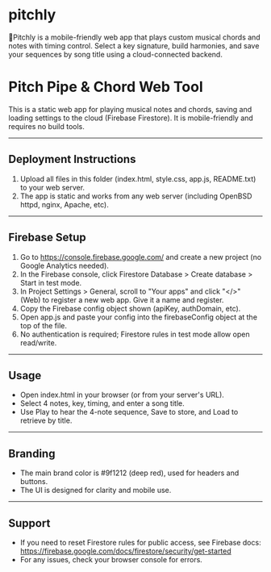 # pitchly
🎵Pitchly is a mobile-friendly web app that plays custom musical chords and notes with timing control. Select a key signature, build harmonies, and save your sequences by song title using a cloud-connected backend.

Pitch Pipe & Chord Web Tool
===========================

This is a static web app for playing musical notes and chords, saving and loading settings to the cloud (Firebase Firestore). It is mobile-friendly and requires no build tools.

---

Deployment Instructions
----------------------
1. Upload all files in this folder (index.html, style.css, app.js, README.txt) to your web server.
2. The app is static and works from any web server (including OpenBSD httpd, nginx, Apache, etc).

---

Firebase Setup
--------------
1. Go to https://console.firebase.google.com/ and create a new project (no Google Analytics needed).
2. In the Firebase console, click Firestore Database > Create database > Start in test mode.
3. In Project Settings > General, scroll to "Your apps" and click "</>" (Web) to register a new web app. Give it a name and register.
4. Copy the Firebase config object shown (apiKey, authDomain, etc).
5. Open app.js and paste your config into the firebaseConfig object at the top of the file.
6. No authentication is required; Firestore rules in test mode allow open read/write.

---

Usage
-----
- Open index.html in your browser (or from your server's URL).
- Select 4 notes, key, timing, and enter a song title.
- Use Play to hear the 4-note sequence, Save to store, and Load to retrieve by title.

---

Branding
--------
- The main brand color is #9f1212 (deep red), used for headers and buttons.
- The UI is designed for clarity and mobile use.

---

Support
-------
- If you need to reset Firestore rules for public access, see Firebase docs: https://firebase.google.com/docs/firestore/security/get-started
- For any issues, check your browser console for errors. 
